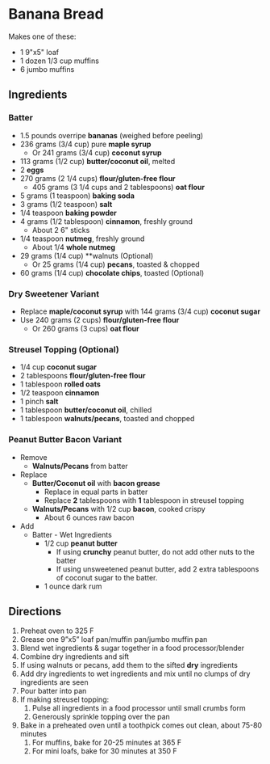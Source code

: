 # Banana Bread

Makes one of these:

- 1 9"x5" loaf
- 1 dozen 1/3 cup muffins
- 6 jumbo muffins

## Ingredients

### Batter

- 1.5 pounds overripe **bananas** (weighed before peeling)
- 236 grams (3/4 cup) pure **maple syrup**
    - Or 241 grams (3/4 cup) **coconut syrup**
- 113 grams (1/2 cup) **butter/coconut oil**, melted
- 2 **eggs**
- 270 grams (2 1/4 cups) **flour/gluten-free flour**
    - 405 grams (3 1/4 cups and 2 tablespoons) **oat flour**
- 5 grams (1 teaspoon) **baking soda**
- 3 grams (1/2 teaspoon) **salt**
- 1/4 teaspoon **baking powder**
- 4 grams (1/2 tablespoon) **cinnamon**, freshly ground
    - About 2 6" sticks
- 1/4 teaspoon **nutmeg**, freshly ground
    - About 1/4 **whole nutmeg**
- 29 grams (1/4 cup) **walnuts (Optional)
    - Or 25 grams (1/4 cup) **pecans**, toasted & chopped
- 60 grams (1/4 cup) **chocolate chips**, toasted (Optional)

### Dry Sweetener Variant

- Replace **maple/coconut syrup** with 144 grams (3/4 cup) **coconut sugar**
- Use 240 grams (2 cups) **flour/gluten-free flour**
    - Or 260 grams (3 cups) **oat flour**

### Streusel Topping (Optional)

- 1/4 cup **coconut sugar**
- 2 tablespoons **flour/gluten-free flour**
- 1 tablespoon **rolled oats**
- 1/2 teaspoon **cinnamon**
- 1 pinch **salt**
- 1 tablespoon **butter/coconut oil**, chilled
- 1 tablespoon **walnuts/pecans**, toasted and chopped

### Peanut Butter Bacon Variant

- Remove
    - **Walnuts/Pecans** from batter
- Replace
    - **Butter/Coconut oil** with **bacon grease**
        - Replace in equal parts in batter
        - Replace **2** tablespoons with **1** tablespoon in streusel topping
    - **Walnuts/Pecans** with 1/2 cup **bacon**, cooked crispy
        - About 6 ounces raw bacon
- Add
    - Batter - Wet Ingredients
        - 1/2 cup **peanut butter**
            - If using **crunchy** peanut butter, do not add other nuts to the batter
            - If using unsweetened peanut butter, add 2 extra tablespoons of coconut sugar to the batter.
        - 1 ounce dark rum

## Directions

1. Preheat oven to 325 F
1. Grease one 9”x5” loaf pan/muffin pan/jumbo muffin pan
1. Blend wet ingredients & sugar together in a food processor/blender
1. Combine dry ingredients and sift
1. If using walnuts or pecans, add them to the sifted **dry** ingredients
1. Add dry ingredients to wet ingredients and mix until no clumps of dry ingredients are seen
1. Pour batter into pan
1. If making streusel topping:
    1. Pulse all ingredients in a food processor until small crumbs form
    1. Generously sprinkle topping over the pan
1. Bake in a preheated oven until a toothpick comes out clean, about 75-80 minutes
    1. For muffins, bake for 20-25 minutes at 365 F
    1. For mini loafs, bake for 30 minutes at 350 F
